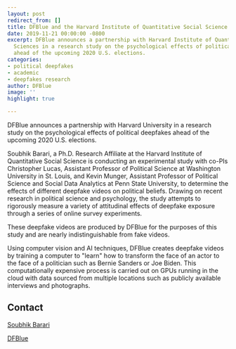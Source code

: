 ```yaml
---
layout: post
redirect_from: []
title: DFBlue and the Harvard Institute of Quantitative Social Science
date: 2019-11-21 00:00:00 -0800
excerpt: DFBlue announces a partnership with Harvard Institute of Quantitative Social
  Sciences in a research study on the psychological effects of political deepfakes
  ahead of the upcoming 2020 U.S. elections.
categories:
- political deepfakes
- academic
- deepfakes research
author: DFBlue
image: ''
highlight: true

---
```

DFBlue announces a partnership with Harvard University in a research study on the psychological effects of political deepfakes ahead of the upcoming 2020 U.S. elections.

Soubhik Barari, a Ph.D. Research Affiliate at the Harvard Institute of Quantitative Social Science is conducting an experimental study with co-PIs Christopher Lucas, Assistant Professor of Political Science at Washington University in St. Louis, and Kevin Munger, Assistant Professor of Political Science and Social Data Analytics at Penn State University, to determine the effects of different deepfake videos on political beliefs. Drawing on recent research in political science and psychology, the study attempts to rigorously measure a variety of attitudinal effects of deepfake exposure through a series of online survey experiments.

These deepfake videos are produced by DFBlue for the purposes of this study and are nearly indistinguishable from fake videos.

Using computer vision and AI techniques, DFBlue creates deepfake videos by training a computer to "learn" how to transform the face of an actor to the face of a politician such as Bernie Sanders or Joe Biden. This computationally expensive process is carried out on GPUs running in the cloud with data sourced from multiple locations such as publicly available interviews and photographs.

## Contact

[Soubhik Barari](mailto:sbarari@g.harvard.edu "Soubhik Barari's email")

[DFBlue](mailto:r@dfblue.com?&cc=s@dfblue.com&subject=Regarding%20Harvard%20Research%20Study "DFBlue email")